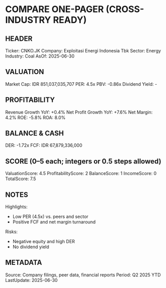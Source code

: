 # COMPARE ONE-PAGER (CROSS-INDUSTRY READY)

## HEADER
Ticker: CNKO.JK
Company: Exploitasi Energi Indonesia Tbk
Sector: Energy
Industry: Coal
AsOf: 2025-06-30

## VALUATION
Market Cap: IDR 851,037,035,707
PER: 4.5x
PBV: -0.86x
Dividend Yield: -

## PROFITABILITY
Revenue Growth YoY: +0.4%
Net Profit Growth YoY: +7.6%
Net Margin: 4.2%
ROE: -5.8%
ROA: 8.0%

## BALANCE & CASH
DER: -1.72x
FCF: IDR 67,879,336,000

## SCORE (0–5 each; integers or 0.5 steps allowed)
ValuationScore: 4.5
ProfitabilityScore: 2
BalanceScore: 1
IncomeScore: 0
TotalScore: 7.5

## NOTES
Highlights:
- Low PER (4.5x) vs. peers and sector
- Positive FCF and net margin turnaround

Risks:
- Negative equity and high DER
- No dividend yield

## METADATA
Source: Company filings, peer data, financial reports
Period: Q2 2025 YTD
LastUpdate: 2025-06-30